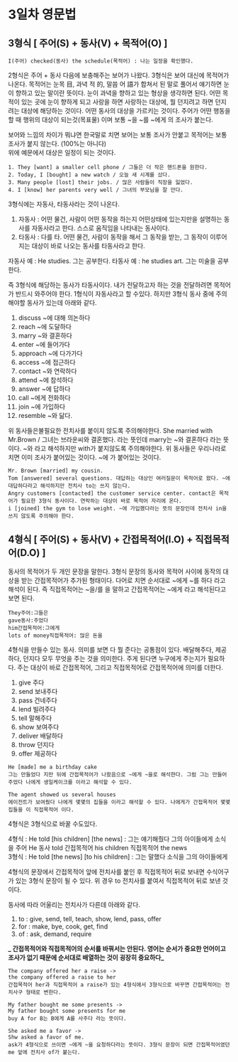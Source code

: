 # 3일차 영문법

## 3형식 [ 주어(S) + 동사(V) + 목적어(O) ]

```
I(주어) checked(동사) the schedule(목적어) : 나는 일정을 확인했다.
```

2형식은 주어 + 동사 다음에 보충해주는 보어가 나왔다. 3형식은 보어 대신에 목적어가 나온다. 목적어는 눈목 目, 과녁 적 的, 말씀 어 語가 합쳐서 된 말로 풀어서 얘기하면 눈이 향하고 있는 말이란 뜻이다. 눈이 과녁을 향하고 있는 형상을 생각하면 된다. 어떤 목적이 있는 곳에 눈이 향하게 되고 사랑을 하면 사랑하는 대상에, 뭘 던지려고 하면 던지려는 대상에 해당하는 것이다. 어떤 동사의 대상을 가르키는 것이다. 주어가 어떤 행동을 할 때 행위의 대상이 되는것(목표물) 이며 보통 ~을 ~를 ~에게 의 조사가 붙는다.

보어와 느낌의 차이가 뭐냐면 한국말로 치면 보어는 보통 조사가 안붙고 목적어는 보통 조사가 붙지 않는다. (100%는 아니다)  
위에 예문에서 대상은 일정이 되는 것이다.

```
1. They [want] a smaller cell phone / 그들은 더 작은 핸드폰을 원한다.
2. Today, I [bought] a new watch / 오늘 새 시계를 샀다.
3. Many people [lost] their jobs. / 많은 사람들이 직장을 잃었다.
4. I [know] her parents very well / 그녀의 부모님을 잘 안다.
```

3형식에는 자동사, 타동사라는 것이 나온다.

1. 자동사 : 어떤 물건, 사람이 어떤 동작을 하는지 어떤상태에 있는지만을 설명하는 동사를 자동사라고 한다. 스스로 움직임을 나타내는 동사이다.
2. 타동사 : 다를 타. 어떤 물건, 사람이 동작을 해서 그 동작을 받는, 그 동작이 이루어지는 대상이 바로 나오는 동사를 타동사라고 한다.

자동사 예 : He studies. 그는 공부한다.
타동사 예 : he studies art. 그는 미술을 공부한다.

즉 3형식에 해당하는 동사가 타동사이다. 내가 전달하고자 하는 것을 전달하려면 목적어가 반드시 와주어야 한다. 1형식이 자동사라고 할 수있다.
하지만 3형식 동사 중에 주의해야할 동사가 있는데 아래와 같다.

1. discuss ~에 대해 의논하다
2. reach ~에 도달하다
3. marry ~와 결혼하다
4. enter ~에 들어가다
5. approach ~에 다가가다
6. access ~에 접근하다
7. contact ~와 연락하다
8. attend ~에 참석하다
9. answer ~에 답하다
10. call ~에게 전화하다
11. join ~에 가입하다
12. resemble ~와 닮다.

위 동사들은불필요한 전치사를 붙이지 않도록 주의해야한다. She married with Mr.Brown / 그녀는 브라운씨와 결혼했다. 라는 뜻인데 marry는 ~와 결혼하다 라는 뜻이다. ~와 라고 해석하지만 with가 붙지않도록 주의해야한다. 위 동사들은 우리나라로 치면 이미 조사가 붙어있는 것이다. ~에 가 붙어있는 것이다.

```
Mr. Brown [married] my cousin.
Tom [answered] several questions. 대답하는 대상인 여러질문이 목적어로 왔다. ~에 대답하다라고 해석하지만 전치사 to는 쓰지 않는다.
Angry customers [contacted] the customer service center. contact은 목적어가 필요한 3형식 동사이다. 연락하는 대상이 바로 목적어 자리에 온다.
i [joined] the gym to lose weight. ~에 가입했다라는 뜻의 문장인데 전치사 in을 쓰지 않도록 주의해야 한다.
```

## 4형식 [ 주어(S) + 동사(V) + 간접목적어(I.O) + 직접목적어(D.O) ]

동사의 목적어가 두 개인 문장을 말한다. 3형식 문장의 동사와 목적어 사이에 동작의 대상을 받는 간접목적어가 추가된 형태이다. 다어로 치면 순서대로 ~에게 ~를 하다 라고 해석이 된다. 즉 직접목적어는 ~을/를 을 말하고 간접목적어는 ~에게 라고 해석된다고 보면 된다.

```
They주어:그들은
gave동사:주었다
him간접목적어:그에게
lots of money직접목적어: 많은 돈을
```

4형식을 만들수 있는 동사. 의미를 보면 다 뭘 준다는 공통점이 있다. 배달해주다, 제공하다, 던지다 모두 무엇을 주는 것을 의미한다. 주게 된다면 누구에게 주는지가 필요하다. 주는 대상이 바로 간접목적어, 그리고 직접목적어로 간접목적어에 의미를 더한다.

1. give 주다
2. send 보내주다
3. pass 건네주다
4. lend 빌려주다
5. tell 말해주다
6. show 보여주다
7. deliver 배달하다
8. throw 던지다
9. offer 제공하다

```
He [made] me a birthday cake
그는 만들었다 지만 뒤에 간접목적어가 나왔음으로 ~에게 ~을로 해석한다. 그럼 그는 만들어 주었다 나에게 생일케이크를 이라고 해석할 수 있다.

The agent showed us several houses
에이전트가 보여줬다 나에게 몇몇의 집들을 이라고 해석할 수 있다. 나에게가 간접목적어 몇몇 집들을 이 직접목적어 이다.
```

4형식은 3형식으로 바꿀 수도있다.

4형식 : He told [his children] [the news] : 그는 얘기해줬다 그의 아이들에게 소식을 주어 He 동사 told 간접목적어 his children 직접목적어 the news  
3형식 : He told [the news] [to his children] : 그는 말했다 소식을 그의 아이들에게

4형식의 문장에서 간접목적어 앞에 전치사를 붙인 후 직접목적어 뒤로 보내면 수식어구가 있는 3형식 문장이 될 수 있다. 위 경우 to 전치사를 붙여서 직접목적어 뒤로 보낸 것이다.

동사에 따라 어울리는 전치사가 다른데 아래와 같다.

1. to : give, send, tell, teach, show, lend, pass, offer
2. for : make, bye, cook, get, find
3. of : ask, demand, require

**_ 간접목적어와 직접목적어의 순서를 바꿔서는 안된다. 영어는 순서가 중요한 언어이고 조사가 없기 때문에 순서대로 배열하는 것이 굉장히 중요하다_**

```
The company offered her a raise ->
the company offered a raise to her
간접목적어 her과 직접목적어 a raise가 있는 4형식에서 3형식으로 바꾸면 간접목적어는 전치사구 형태로 변한다.

My father bought me some presents ->
My father bought some presents for me
buy A for B는 B에게 A를 사주다 라는 뜻이다.

She asked me a favor ->
Shw asked a favor of me.
ask가 4형식으로 쓰이면 ~에게 ~을 요청하다라는 뜻이다. 3형식 문장이 되면 간접목적어였던 me 앞에 전치사 of가 붙는다.
```
